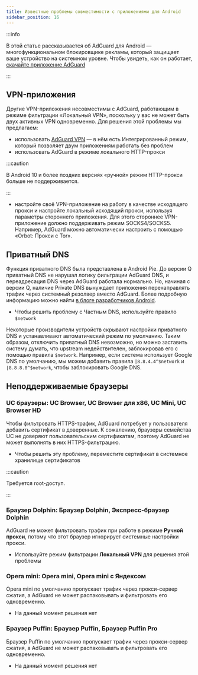 ```yaml
---
title: Известные проблемы совместимости с приложениями для Android
sidebar_position: 16
---
```


:::info

В этой статье рассказывается об AdGuard для Android — многофункциональном блокировщике рекламы, который защищает ваше устройство на системном уровне. Чтобы увидеть, как он работает, [скачайте приложение AdGuard](https://adguard.com/download.html?auto=true)

:::

## VPN-приложения

Другие VPN-приложения несовместимы с AdGuard, работающим в режиме фильтрации «Локальный VPN», поскольку у вас не может быть двух активных VPN одновременно. Для решения этой проблемы мы предлагаем:

- использовать [AdGuard VPN](https://adguard-vpn.com/welcome.html) — в нём есть Интегрированный режим, который позволяет двум приложениям работать без проблем
- использовать AdGuard в режиме локального HTTP-прокси

:::caution

В Android 10 и более поздних версиях «ручной» режим HTTP-прокси больше не поддерживается.

:::

- настройте своё VPN-приложение на работу в качестве исходящего прокси и настройте локальный исходящий прокси, используя параметры стороннего приложения. Для этого стороннее VPN-приложение должно поддерживать режим SOCKS4/SOCKS5. Например, AdGuard можно автоматически настроить с помощью «Orbot: Прокси с Tor».

## Приватный DNS

Функция приватного DNS была представлена в Android Pie. До версии Q приватный DNS не нарушал логику фильтрации AdGuard DNS, и переадресация DNS через AdGuard работала нормально. Но, начиная с версии Q, наличие Private DNS вынуждает приложения перенаправлять трафик через системный резолвер вместо AdGuard. Более подробную информацию можно найти [в блоге разработчиков Android](https://android-developers.googleblog.com/2018/04/dns-over-tls-support-in-android-p.html).

- Чтобы решить проблему с Частным DNS, используйте правило `$network`

Некоторые производители устройств скрывают настройки приватного DNS и устанавливают автоматический режим по умолчанию. Таким образом, отключить приватный DNS невозможно, но можно заставить систему думать, что upstream недействителен, заблокировав его с помощью правила `$network`. Например, если система использует Google DNS по умолчанию, мы можем добавить правила `|8.8.4.4^$network` и `|8.8.8.8^$network`, чтобы заблокировать Google DNS.

## Неподдерживаемые браузеры

### UC браузеры: UC Browser, UC Browser для x86, UC Mini, UC Browser HD

Чтобы фильтровать HTTPS-трафик, AdGuard потребует у пользователя добавить сертификат в доверенные. К сожалению, браузеры семейства UC не доверяют пользовательским сертификатам, поэтому AdGuard не может выполнять в них HTTPS-фильтрацию.

- Чтобы решить эту проблему, переместите сертификат в системное хранилище сертификатов

:::caution

Требуется root-доступ.

:::

### Браузер Dolphin: Браузер Dolphin, Экспресс-браузер Dolphin

AdGuard не может фильтровать трафик при работе в режиме **Ручной прокси**, потому что этот браузер игнорирует системные настройки прокси.

- Используйте режим фильтрации **Локальный VPN** для решения этой проблемы

### Opera mini: Opera mini, Opera mini с Яндексом

Opera mini по умолчанию пропускает трафик через прокси-сервер сжатия, а AdGuard не может распаковывать и фильтровать его одновременно.

- На данный момент решения нет

### Браузер Puffin: Браузер Puffin, Браузер Puffin Pro

Браузер Puffin по умолчанию пропускает трафик через прокси-сервер сжатия, а AdGuard не может распаковывать и фильтровать его одновременно.

- На данный момент решения нет
